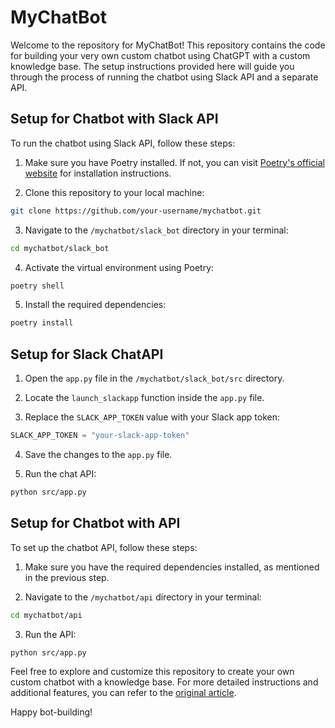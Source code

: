 # MyChatBot

Welcome to the repository for MyChatBot! This repository contains the code for building your very own custom chatbot using ChatGPT with a custom knowledge base. The setup instructions provided here will guide you through the process of running the chatbot using Slack API and a separate API.

## Setup for Chatbot with Slack API

To run the chatbot using Slack API, follow these steps:

1. Make sure you have Poetry installed. If not, you can visit [Poetry's official website](https://python-poetry.org/docs/) for installation instructions.

2. Clone this repository to your local machine:

```bash
git clone https://github.com/your-username/mychatbot.git
```

3. Navigate to the `/mychatbot/slack_bot` directory in your terminal:

```bash
cd mychatbot/slack_bot
```

4. Activate the virtual environment using Poetry:

```bash
poetry shell
```

5. Install the required dependencies:

```bash
poetry install
```

## Setup for Slack ChatAPI 

1. Open the `app.py` file in the `/mychatbot/slack_bot/src` directory.

2. Locate the `launch_slackapp` function inside the `app.py` file.

3. Replace the `SLACK_APP_TOKEN` value with your Slack app token:

```python
SLACK_APP_TOKEN = "your-slack-app-token"
```

4. Save the changes to the `app.py` file.

5. Run the chat API:

```bash
python src/app.py
```

## Setup for Chatbot with API

To set up the chatbot API, follow these steps:

1. Make sure you have the required dependencies installed, as mentioned in the previous step.

2. Navigate to the `/mychatbot/api` directory in your terminal:

```bash
cd mychatbot/api
```

3. Run the API:

```bash
python src/app.py
```

Feel free to explore and customize this repository to create your own custom chatbot with a knowledge base. For more detailed instructions and additional features, you can refer to the [original article](https://betterprogramming.pub/how-to-build-your-own-custom-chatgpt-with-custom-knowledge-base-4e61ad82427e).

Happy bot-building!